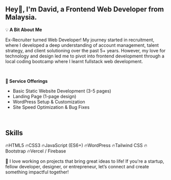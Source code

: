 ## Hey👋, I'm David, a <strong> Frontend Web Developer </strong> from Malaysia.

<p> 💡<strong> A Bit About Me </strong></p> 
Ex-Recruiter turned Web Developer! My journey started in recruitment, where I developed a deep understanding of account management, talent strategy, and client solutioning over the past 5+ years. However, my love for technology and design led me to pivot into frontend development through a local coding bootcamp where I learnt fullstack web development. <br>

<br> <p> 🌱<strong> Service Offerings </strong> </p>
<ul> 
  <li> Basic Static Website Development (3-5 pages) </li>
  <li> Landing Page (1-page design) </li>
  <li> WordPress Setup & Customization </li>
  <li> Site Speed Optimization & Bug Fixes </li>
</ul>
<br>

## Skills

🔥HTML5
🔥CSS3
🔥JavaScript (ES6+)
🔥WordPress
🔥Tailwind CSS
🔥Bootstrap
🔥Vercel / Firebase



🤝 I love working on projects that bring great ideas to life! If you're a startup, fellow developer, designer, or entrepreneur, let’s connect and create something impactful together!

